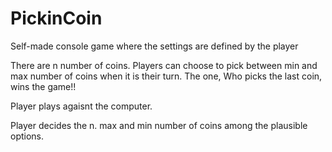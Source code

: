 # PickinCoin
Self-made console game where the settings are defined by the player 

There are n number of coins. Players can choose to pick between min and max number of coins when it is their turn. The one, Who picks the last coin, wins the game!!

Player plays agaisnt the computer. 

Player decides the n. max and min number of coins among the plausible options. 
